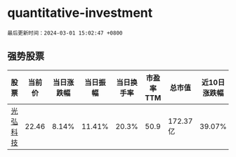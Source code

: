 # quantitative-investment

`最后更新时间：2024-03-01 15:02:47 +0800`

## 强势股票

|股票|当前价|当日涨跌幅|当日振幅|当日换手率|市盈率TTM|总市值|近10日涨跌幅|
|----|----|----|----|----|----|----|----|
|[光弘科技](https://xueqiu.com/S/SZ300735)|22.46|8.14%|11.41%|20.3%|50.9|172.37亿|39.07%|
